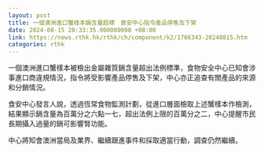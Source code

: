 ```yaml
---
layout: post
title: 一個澳洲進口蟹樣本鎘含量超標　食安中心指令產品停售及下架
date: 2024-08-15 20:33:35.000000000 +08:00
link: https://news.rthk.hk/rthk/ch/component/k2/1766343-20240815.htm
categories: rthk
---
```


一個澳洲進口蟹樣本被檢出金屬雜質鎘含量超出法例標準，食物安全中心已知會涉事進口商違規情況，指令將受影響產品停售及下架，中心亦正追查有關產品的來源和分銷情況。

食安中心發言人說，透過恆常食物監測計劃，從進口層面檢取上述蟹樣本作檢測，結果顯示鎘含量為百萬分之六點一七，超出法例上限的百萬分之二，中心提醒市民長期攝入過量的鎘可影響腎功能。

中心將知會澳洲當局及業界、繼續跟進事件和採取適當行動，調查仍然繼續。

